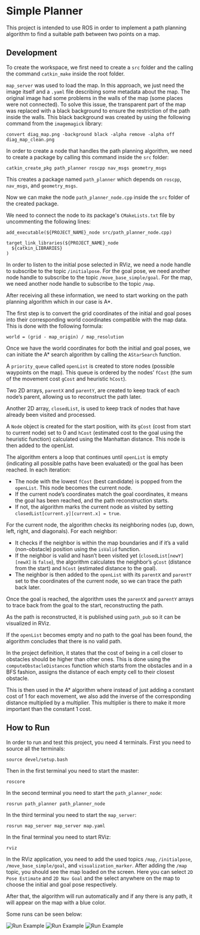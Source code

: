 # Simple Planner

This project is intended to use ROS in order to implement a path planning algorithm to find a suitable path between two points on a map.

## Development

To create the workspace, we first need to create a `src` folder and the calling the command `catkin_make` inside the root folder.

`map_server` was used to load the map. In this approach, we just need the image itself and a `.yaml` file describing some metadata about the map. The original image had some problems in the walls of the map (some places were not connected). To solve this issue, the transparent part of the map was replaced with a black background to ensure the restriction of the path inside the walls. This black background was created by using the following command from the `imagemagick` library:

```
convert diag_map.png -background black -alpha remove -alpha off diag_map_clean.png
```

In order to create a node that handles the path planning algorithm, we need to create a package by calling this command inside the `src` folder:

```
catkin_create_pkg path_planner roscpp nav_msgs geometry_msgs
```

This creates a package named `path_planner` which depends on `roscpp`, `nav_msgs`, and `geometry_msgs`.

Now we can make the node `path_planner_node.cpp` inside the `src` folder of the created package.

We need to connect the node to its package's `CMakeLists.txt` file by uncommenting the following lines:

```
add_executable(${PROJECT_NAME}_node src/path_planner_node.cpp)
```
```
target_link_libraries(${PROJECT_NAME}_node
  ${catkin_LIBRARIES}
)
```
In order to listen to the initial pose selected in RViz, we need a node handle to subscribe to the topic `/initialpose`. For the goal pose, we need another node handle to subscribe to the topic `/move_base_simple/goal`. For the map, we need another node handle to subscribe to the topic `/map`.

After receiving all these information, we need to start working on the path planning algorithm which in our case is A*.

The first step is to convert the grid coordinates of the initial and goal poses into their corresponding world coordinates compatible with the map data. This is done with the following formula:

```
world = (grid - map_origin) / map_resolution
```

Once we have the world coordinates for both the initial and goal poses, we can initiate the A* search algorithm by calling the `AStarSearch` function.

A `priority_queue` called `openList` is created to store nodes (possible waypoints on the map). This queue is ordered by the nodes’ `fCost` (the sum of the movement cost `gCost` and heuristic `hCost`).

Two 2D arrays, `parentX` and `parentY`, are created to keep track of each node’s parent, allowing us to reconstruct the path later.

Another 2D array, `closedList`, is used to keep track of nodes that have already been visited and processed.
	
A `Node` object is created for the start position, with its `gCost` (cost from start to current node) set to 0 and `hCost` (estimated cost to the goal using the heuristic function) calculated using the Manhattan distance. This node is then added to the openList.

The algorithm enters a loop that continues until `openList` is empty (indicating all possible paths have been evaluated) or the goal has been reached. In each iteration:
* The node with the lowest `fCost` (best candidate) is popped from the `openList`. This node becomes the current node.
* If the current node’s coordinates match the goal coordinates, it means the goal has been reached, and the path reconstruction starts.
* If not, the algorithm marks the current node as visited by setting `closedList[current.y][current.x] = true`.

For the current node, the algorithm checks its neighboring nodes (up, down, left, right, and diagonals). For each neighbor:
* It checks if the neighbor is within the map boundaries and if it’s a valid (non-obstacle) position using the `isValid` function.
* If the neighbor is valid and hasn’t been visited yet (`closedList[newY][newX]` is `false`), the algorithm calculates the neighbor’s `gCost` (distance from the start) and `hCost` (estimated distance to the goal).
* The neighbor is then added to the `openList` with its `parentX` and `parentY` set to the coordinates of the current node, so we can trace the path back later.

Once the goal is reached, the algorithm uses the `parentX` and `parentY` arrays to trace back from the goal to the start, reconstructing the path.

As the path is reconstructed, it is published using `path_pub` so it can be visualized in RViz.

If the `openList` becomes empty and no path to the goal has been found, the algorithm concludes that there is no valid path.

In the project definition, it states that the cost of being in a cell closer to obstacles should be higher than other ones. This is done using the `computeObstacleDistances` function which starts from the obstacles and in a BFS fashion, assigns the distance of each empty cell to their closest obstacle.

This is then used in the A* algorithm where instead of just adding a constant cost of 1 for each movement, we also add the inverse of the corresponding distance multiplied by a multiplier. This multiplier is there to make it more important than the constant 1 cost.

## How to Run

In order to run and test this project, you need 4 terminals. First you need to source all the terminals:

```
source devel/setup.bash
```

Then in the first terminal you need to start the master:

```
roscore
```

In the second terminal you need to start the `path_planner_node`:

```
rosrun path_planner path_planner_node
```

In the third terminal you need to start the `map_server`:

```
rosrun map_server map_server map.yaml
```

In the final terminal you need to start RViz:

```
rviz
```

In the RViz application, you need to add the used topics `/map`, `/initialpose`, `/move_base_simple/goal`, and `visualization_marker`. After adding the `/map` topic, you should see the map loaded on the screen. Here you can select `2D Pose Estimate` and `2D Nav Goal` and the select anywhere on the map to choose the initial and goal pose respectively.

After that, the algorithm will run automatically and if any there is any path, it will appear on the map with a blue color.

Some runs can be seen below:

![Run Example](/images/rviz_screenshot_2024_09_11-21_01_26.png)
![Run Example](/images/rviz_screenshot_2024_09_11-21_02_51.png)
![Run Example](/images/rviz_screenshot_2024_09_11-21_04_05.png)
